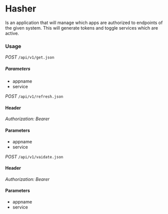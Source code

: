 # Hasher
Is an application that will manage which apps are authorized to endpoints of the given system. This will generate tokens
and toggle services which are active.

### Usage
*POST* `/api/v1/get.json`

##### Parameters
- appname
- service

*POST* `/api/v1/refresh.json`

#### Header
_Authorization: Bearer <service token>_

#### Parameters
- appname
- service

*POST* `/api/v1/vaidate.json`

#### Header
_Authorization: Bearer <service token>_

#### Parameters
- appname
- service
